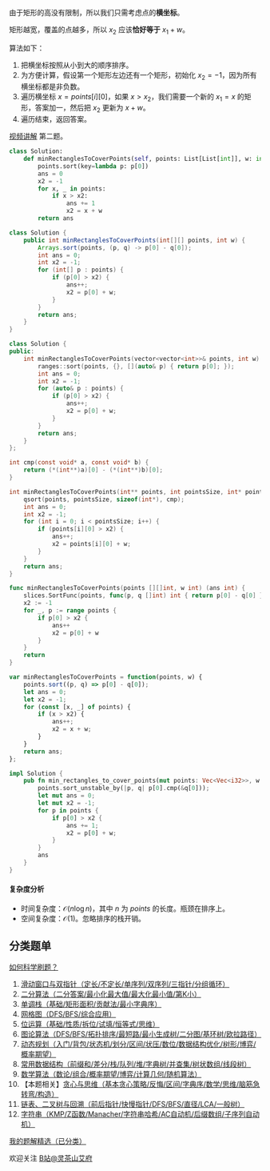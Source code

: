 由于矩形的高没有限制，所以我们只需考虑点的**横坐标**。

矩形越宽，覆盖的点越多，所以 $x_2$ 应该**恰好等于** $x_1+w$。

算法如下：

1. 把横坐标按照从小到大的顺序排序。
2. 为方便计算，假设第一个矩形左边还有一个矩形，初始化 $x_2 = -1$，因为所有横坐标都是非负数。
3. 遍历横坐标 $x=\textit{points}[i][0]$，如果 $x > x_2$，我们需要一个新的 $x_1=x$ 的矩形，答案加一，然后把 $x_2$ 更新为 $x+w$。
4. 遍历结束，返回答案。

[视频讲解](https://www.bilibili.com/video/BV1et42177VM/) 第二题。

```py [sol-Python3]
class Solution:
    def minRectanglesToCoverPoints(self, points: List[List[int]], w: int) -> int:
        points.sort(key=lambda p: p[0])
        ans = 0
        x2 = -1
        for x, _ in points:
            if x > x2:
                ans += 1
                x2 = x + w
        return ans
```

```java [sol-Java]
class Solution {
    public int minRectanglesToCoverPoints(int[][] points, int w) {
        Arrays.sort(points, (p, q) -> p[0] - q[0]);
        int ans = 0;
        int x2 = -1;
        for (int[] p : points) {
            if (p[0] > x2) {
                ans++;
                x2 = p[0] + w;
            }
        }
        return ans;
    }
}
```

```cpp [sol-C++]
class Solution {
public:
    int minRectanglesToCoverPoints(vector<vector<int>>& points, int w) {
        ranges::sort(points, {}, [](auto& p) { return p[0]; });
        int ans = 0;
        int x2 = -1;
        for (auto& p : points) {
            if (p[0] > x2) {
                ans++;
                x2 = p[0] + w;
            }
        }
        return ans;
    }
};
```

```c [sol-C]
int cmp(const void* a, const void* b) {
    return (*(int**)a)[0] - (*(int**)b)[0];
}

int minRectanglesToCoverPoints(int** points, int pointsSize, int* pointsColSize, int w) {
    qsort(points, pointsSize, sizeof(int*), cmp);
    int ans = 0;
    int x2 = -1;
    for (int i = 0; i < pointsSize; i++) {
        if (points[i][0] > x2) {
            ans++;
            x2 = points[i][0] + w;
        }
    }
    return ans;
}
```

```go [sol-Go]
func minRectanglesToCoverPoints(points [][]int, w int) (ans int) {
	slices.SortFunc(points, func(p, q []int) int { return p[0] - q[0] })
	x2 := -1
	for _, p := range points {
		if p[0] > x2 {
			ans++
			x2 = p[0] + w
		}
	}
	return
}
```

```js [sol-JavaScript]
var minRectanglesToCoverPoints = function(points, w) {
    points.sort((p, q) => p[0] - q[0]);
    let ans = 0;
    let x2 = -1;
    for (const [x, _] of points) {
        if (x > x2) {
            ans++;
            x2 = x + w;
        }
    }
    return ans;
};
```

```rust [sol-Rust]
impl Solution {
    pub fn min_rectangles_to_cover_points(mut points: Vec<Vec<i32>>, w: i32) -> i32 {
        points.sort_unstable_by(|p, q| p[0].cmp(&q[0]));
        let mut ans = 0;
        let mut x2 = -1;
        for p in points {
            if p[0] > x2 {
                ans += 1;
                x2 = p[0] + w;
            }
        }
        ans
    }
}
```

#### 复杂度分析

- 时间复杂度：$\mathcal{O}(n\log n)$，其中 $n$ 为 $\textit{points}$ 的长度。瓶颈在排序上。
- 空间复杂度：$\mathcal{O}(1)$。忽略排序的栈开销。

## 分类题单

[如何科学刷题？](https://leetcode.cn/circle/discuss/RvFUtj/)

1. [滑动窗口与双指针（定长/不定长/单序列/双序列/三指针/分组循环）](https://leetcode.cn/circle/discuss/0viNMK/)
2. [二分算法（二分答案/最小化最大值/最大化最小值/第K小）](https://leetcode.cn/circle/discuss/SqopEo/)
3. [单调栈（基础/矩形面积/贡献法/最小字典序）](https://leetcode.cn/circle/discuss/9oZFK9/)
4. [网格图（DFS/BFS/综合应用）](https://leetcode.cn/circle/discuss/YiXPXW/)
5. [位运算（基础/性质/拆位/试填/恒等式/思维）](https://leetcode.cn/circle/discuss/dHn9Vk/)
6. [图论算法（DFS/BFS/拓扑排序/最短路/最小生成树/二分图/基环树/欧拉路径）](https://leetcode.cn/circle/discuss/01LUak/)
7. [动态规划（入门/背包/状态机/划分/区间/状压/数位/数据结构优化/树形/博弈/概率期望）](https://leetcode.cn/circle/discuss/tXLS3i/)
8. [常用数据结构（前缀和/差分/栈/队列/堆/字典树/并查集/树状数组/线段树）](https://leetcode.cn/circle/discuss/mOr1u6/)
9. [数学算法（数论/组合/概率期望/博弈/计算几何/随机算法）](https://leetcode.cn/circle/discuss/IYT3ss/)
10. 【本题相关】[贪心与思维（基本贪心策略/反悔/区间/字典序/数学/思维/脑筋急转弯/构造）](https://leetcode.cn/circle/discuss/g6KTKL/)
11. [链表、二叉树与回溯（前后指针/快慢指针/DFS/BFS/直径/LCA/一般树）](https://leetcode.cn/circle/discuss/K0n2gO/)
12. [字符串（KMP/Z函数/Manacher/字符串哈希/AC自动机/后缀数组/子序列自动机）](https://leetcode.cn/circle/discuss/SJFwQI/)

[我的题解精选（已分类）](https://github.com/EndlessCheng/codeforces-go/blob/master/leetcode/SOLUTIONS.md)

欢迎关注 [B站@灵茶山艾府](https://space.bilibili.com/206214)
